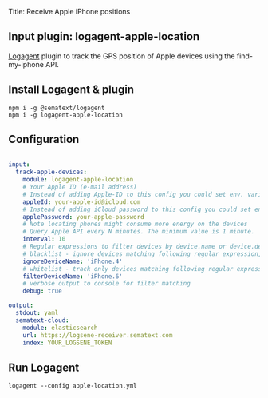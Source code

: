 Title: Receive Apple iPhone positions 

## Input plugin: logagent-apple-location

[Logagent](https://sematext.com/logagent) plugin to track the GPS position of Apple devices using the find-my-iphone API. 


## Install Logagent & plugin

```
npm i -g @sematext/logagent
npm i -g logagent-apple-location
```

## Configuration 

```yaml

input: 
  track-apple-devices: 
    module: logagent-apple-location
    # Your Apple ID (e-mail address)
    # Instead of adding Apple-ID to this config you could set env. variable APPLE_ID
    appleId: your-apple-id@icloud.com 
    # Instead of adding iCloud password to this config you could set env. variable APPLE_PW
    applePassword: your-apple-password
    # Note locating phones might consume more energy on the devices  
    # Query Apple API every N minutes. The minimum value is 1 minute.
    interval: 10 
    # Regular expressions to filter devices by device.name or device.deviceDisplayName
    # blacklist - ignore devices matching following regular expression, case sensitive
    ignoreDeviceName: 'iPhone.4'
    # whitelist - track only devices matching following regular expression
    filterDeviceName: 'iPhone.6'
    # verbose output to console for filter matching
    debug: true

output: 
  stdout: yaml
  sematext-cloud: 
    module: elasticsearch
    url: https://logsene-receiver.sematext.com
    index: YOUR_LOGSENE_TOKEN

```

## Run Logagent

```
logagent --config apple-location.yml
```
